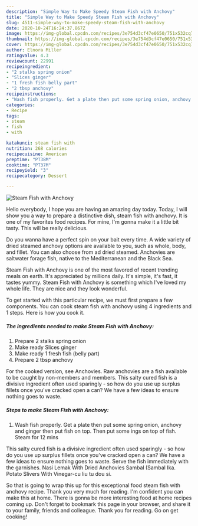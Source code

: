```yaml
---
description: "Simple Way to Make Speedy Steam Fish with Anchovy"
title: "Simple Way to Make Speedy Steam Fish with Anchovy"
slug: 4511-simple-way-to-make-speedy-steam-fish-with-anchovy
date: 2020-10-24T16:24:37.867Z
image: https://img-global.cpcdn.com/recipes/3e754d3cf47e0650/751x532cq70/steam-fish-with-anchovy-recipe-main-photo.jpg
thumbnail: https://img-global.cpcdn.com/recipes/3e754d3cf47e0650/751x532cq70/steam-fish-with-anchovy-recipe-main-photo.jpg
cover: https://img-global.cpcdn.com/recipes/3e754d3cf47e0650/751x532cq70/steam-fish-with-anchovy-recipe-main-photo.jpg
author: Elnora Miller
ratingvalue: 4.3
reviewcount: 22991
recipeingredient:
- "2 stalks spring onion"
- "Slices ginger"
- "1 fresh fish belly part"
- "2 tbsp anchovy"
recipeinstructions:
- "Wash fish properly. Get a plate then put some spring onion, anchovy and ginger then put fish on top. Then put some ings on top of fish. Steam for 12 mins"
categories:
- Recipe
tags:
- steam
- fish
- with

katakunci: steam fish with 
nutrition: 268 calories
recipecuisine: American
preptime: "PT38M"
cooktime: "PT37M"
recipeyield: "3"
recipecategory: Dessert

---
```



![Steam Fish with Anchovy](https://img-global.cpcdn.com/recipes/3e754d3cf47e0650/751x532cq70/steam-fish-with-anchovy-recipe-main-photo.jpg)

Hello everybody, I hope you are having an amazing day today. Today, I will show you a way to prepare a distinctive dish, steam fish with anchovy. It is one of my favorites food recipes. For mine, I'm gonna make it a little bit tasty. This will be really delicious.

Do you wanna have a perfect spin on your bait every time. A wide variety of dried steamed anchovy options are available to you, such as whole, body, and fillet. You can also choose from ad dried steamed. Anchovies are saltwater forage fish, native to the Mediterranean and the Black Sea.

Steam Fish with Anchovy is one of the most favored of recent trending meals on earth. It's appreciated by millions daily. It's simple, it's fast, it tastes yummy. Steam Fish with Anchovy is something which I've loved my whole life. They are nice and they look wonderful.


To get started with this particular recipe, we must first prepare a few components. You can cook steam fish with anchovy using 4 ingredients and 1 steps. Here is how you cook it.

<!--inarticleads1-->

##### The ingredients needed to make Steam Fish with Anchovy:

1. Prepare 2 stalks spring onion
1. Make ready Slices ginger
1. Make ready 1 fresh fish (belly part)
1. Prepare 2 tbsp anchovy


For the cooked version, see Anchovies. Raw anchovies are a fish available to be caught by non-members and members. This salty cured fish is a divisive ingredient often used sparingly - so how do you use up surplus fillets once you&#39;ve cracked open a can? We have a few ideas to ensure nothing goes to waste. 

<!--inarticleads2-->

##### Steps to make Steam Fish with Anchovy:

1. Wash fish properly. Get a plate then put some spring onion, anchovy and ginger then put fish on top. Then put some ings on top of fish. Steam for 12 mins


This salty cured fish is a divisive ingredient often used sparingly - so how do you use up surplus fillets once you&#39;ve cracked open a can? We have a few ideas to ensure nothing goes to waste. Serve the fish immediately with the garnishes. Nasi Lemak With Dried Anchovies Sambal (Sambal Ika. Potato Slivers With Vinegar-cu liu tu dou si. 

So that is going to wrap this up for this exceptional food steam fish with anchovy recipe. Thank you very much for reading. I'm confident you can make this at home. There is gonna be more interesting food at home recipes coming up. Don't forget to bookmark this page in your browser, and share it to your family, friends and colleague. Thank you for reading. Go on get cooking!
